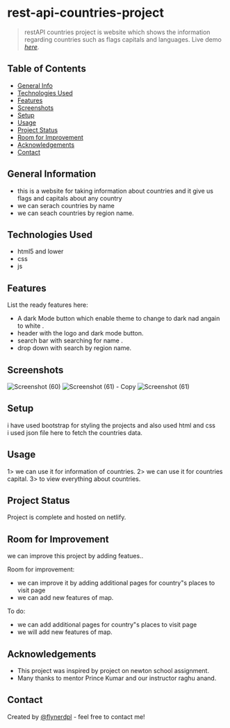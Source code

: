 # rest-api-countries-project

> restAPI countries project is website which shows the information regarding countries  such as flags capitals and languages.
> Live demo [_here_](https://www.example.com). 

## Table of Contents
* [General Info](#general-information)
* [Technologies Used](#technologies-used)
* [Features](#features)
* [Screenshots](#screenshots)
* [Setup](#setup)
* [Usage](#usage)
* [Project Status](#project-status)
* [Room for Improvement](#room-for-improvement)
* [Acknowledgements](#acknowledgements)
* [Contact](#contact)



## General Information
- this is a website for taking information about countries and it give us flags and capitals about any country
- we can serach countries by name 
- we can seach countries by region name.




## Technologies Used
- html5 and lower
- css
- js



## Features
List the ready features here:
- A dark Mode button which enable theme to change to dark nad angain to white .
- header with the logo and dark mode button.
- search bar with searching for name .
- drop down  with search by region name.


## Screenshots
![Screenshot (60)](https://user-images.githubusercontent.com/68631246/182025868-ff48e3d5-7544-4e57-bd2b-b822aa2569f1.png)
![Screenshot (61) - Copy](https://user-images.githubusercontent.com/68631246/182025873-45b3da79-ec91-4b4a-b54b-763d03b8a226.png)
![Screenshot (61)](https://user-images.githubusercontent.com/68631246/182025877-f2250fe4-91ea-4882-828d-aba380e7c392.png)

## Setup
i have used bootstrap for styling the projects
and also used html and css  
i used json file here to fetch the countries data.


## Usage
1> we can use it for information of countries. 
2> we can use it for countries capital.
3> to view everything about countries.


## Project Status
Project is complete and hosted on netlify.


## Room for Improvement
we can improve this project by adding featues..

Room for improvement:
- we can improve it by adding additional pages for country"s places to visit  page
- we can add new features of  map.

To do:
 - we can  add additional pages for country"s places to visit  page
- we will add new features of  map.

## Acknowledgements
- This project was inspired by project on newton school assignment.
- Many thanks to mentor Prince Kumar and our instructor raghu anand.



## Contact
Created by [@flynerdpl](112bhaskarshakywar@gmail.com ) - feel free to contact me!


